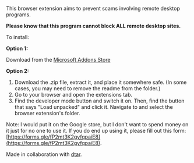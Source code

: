 This browser extension aims to prevent scams involving remote desktop programs.

**Please know that this program cannot block ALL remote desktop sites.**

To install:

  **Option 1:**

   Download from the [Microsoft Addons Store](https://microsoftedge.microsoft.com/addons/detail/scamblocker/gfjjofefghaipfeeenanghkapgmjogbn)
  
  **Option 2:**

   1. Download the .zip file, extract it, and place it somewhere safe. (In some cases, you may need to remove the readme from the folder.)
   2. Go to your browser and open the extensions tab.
   3. Find the developer mode button and switch it on. Then, find the button that says "Load unpacked" and click it. Navigate to and select the browser extension's folder.

Note: I would put it on the Google store, but I don't want to spend money on it just for no one to use it. If you do end up using it, please fill out this form: [https://forms.gle/fP2mt3K2gyfqpaiE8](https://forms.gle/fP2mt3K2gyfqpaiE8).

Made in collaboration with [dtar](https://github.com/dtar-github).
